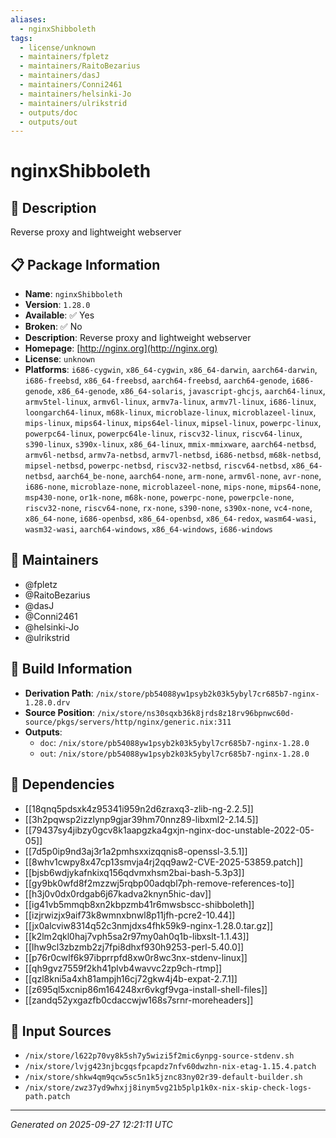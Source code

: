```yaml
---
aliases:
  - nginxShibboleth
tags:
  - license/unknown
  - maintainers/fpletz
  - maintainers/RaitoBezarius
  - maintainers/dasJ
  - maintainers/Conni2461
  - maintainers/helsinki-Jo
  - maintainers/ulrikstrid
  - outputs/doc
  - outputs/out
---
```


# nginxShibboleth

## 📝 Description

Reverse proxy and lightweight webserver

## 📋 Package Information

- **Name**: `nginxShibboleth`
- **Version**: `1.28.0`
- **Available**: ✅ Yes
- **Broken**: ✅ No
- **Description**: Reverse proxy and lightweight webserver
- **Homepage**: [http://nginx.org](http://nginx.org)
- **License**: `unknown`
- **Platforms**: `i686-cygwin`, `x86_64-cygwin`, `x86_64-darwin`, `aarch64-darwin`, `i686-freebsd`, `x86_64-freebsd`, `aarch64-freebsd`, `aarch64-genode`, `i686-genode`, `x86_64-genode`, `x86_64-solaris`, `javascript-ghcjs`, `aarch64-linux`, `armv5tel-linux`, `armv6l-linux`, `armv7a-linux`, `armv7l-linux`, `i686-linux`, `loongarch64-linux`, `m68k-linux`, `microblaze-linux`, `microblazeel-linux`, `mips-linux`, `mips64-linux`, `mips64el-linux`, `mipsel-linux`, `powerpc-linux`, `powerpc64-linux`, `powerpc64le-linux`, `riscv32-linux`, `riscv64-linux`, `s390-linux`, `s390x-linux`, `x86_64-linux`, `mmix-mmixware`, `aarch64-netbsd`, `armv6l-netbsd`, `armv7a-netbsd`, `armv7l-netbsd`, `i686-netbsd`, `m68k-netbsd`, `mipsel-netbsd`, `powerpc-netbsd`, `riscv32-netbsd`, `riscv64-netbsd`, `x86_64-netbsd`, `aarch64_be-none`, `aarch64-none`, `arm-none`, `armv6l-none`, `avr-none`, `i686-none`, `microblaze-none`, `microblazeel-none`, `mips-none`, `mips64-none`, `msp430-none`, `or1k-none`, `m68k-none`, `powerpc-none`, `powerpcle-none`, `riscv32-none`, `riscv64-none`, `rx-none`, `s390-none`, `s390x-none`, `vc4-none`, `x86_64-none`, `i686-openbsd`, `x86_64-openbsd`, `x86_64-redox`, `wasm64-wasi`, `wasm32-wasi`, `aarch64-windows`, `x86_64-windows`, `i686-windows`
## 👥 Maintainers

- @fpletz
- @RaitoBezarius
- @dasJ
- @Conni2461
- @helsinki-Jo
- @ulrikstrid


## 🔧 Build Information

- **Derivation Path**: `/nix/store/pb54088yw1psyb2k03k5ybyl7cr685b7-nginx-1.28.0.drv`
- **Source Position**: `/nix/store/ns30sqxb36k8jrds8z18rv96bpnwc60d-source/pkgs/servers/http/nginx/generic.nix:311`
- **Outputs**:
  - `doc`:  `/nix/store/pb54088yw1psyb2k03k5ybyl7cr685b7-nginx-1.28.0`
  - `out`:  `/nix/store/pb54088yw1psyb2k03k5ybyl7cr685b7-nginx-1.28.0`

## 🔗 Dependencies

- [[18qnq5pdsxk4z95341i959n2d6zraxq3-zlib-ng-2.2.5]]
- [[3h2pqwsp2izzlynp9gjar39hm70nnz89-libxml2-2.14.5]]
- [[79437sy4jibzy0gcv8k1aapgzka4gxjn-nginx-doc-unstable-2022-05-05]]
- [[7d5p0ip9nd3aj3r1a2pmhsxxizqqnis8-openssl-3.5.1]]
- [[8whv1cwpy8x47cp13smvja4rj2qq9aw2-CVE-2025-53859.patch]]
- [[bjsb6wdjykafnkixq156qdvmxhsm2bai-bash-5.3p3]]
- [[gy9bk0wfd8f2mzzwj5rqbp00adqbl7ph-remove-references-to]]
- [[h3j0v0dx0rdgab6j67kadva2knyn5hic-dav]]
- [[ig41vb5mmqb8xn2kbpzmb41r6mwsbscc-shibboleth]]
- [[izjrwizjx9aif73k8wmnxbnwl8p11jfh-pcre2-10.44]]
- [[jx0alcviw8314q52c3nmjdxs4fhk59k9-nginx-1.28.0.tar.gz]]
- [[k2lm2qkl0haj7vph5sa2r97my0ah0q1b-libxslt-1.1.43]]
- [[lhw9cl3zbzmb2zj7fpi8dhxf930h9253-perl-5.40.0]]
- [[p76r0cwlf6k97ibprrpfd8xw0r8wc3nx-stdenv-linux]]
- [[qh9gvz7559f2kh41plvb4wavvc2zp9ch-rtmp]]
- [[qzl8kni5a4xh81ampjh16cj72gkw4j4b-expat-2.7.1]]
- [[z695ql5xcnip86m164248xr6vkgf9vga-install-shell-files]]
- [[zandq52yxgazfb0cdaccwjw168s7srnr-moreheaders]]

## 📁 Input Sources

- `/nix/store/l622p70vy8k5sh7y5wizi5f2mic6ynpg-source-stdenv.sh`
- `/nix/store/lvjg423njbcgqsfpcapdz7nfv60dwzhn-nix-etag-1.15.4.patch`
- `/nix/store/shkw4qm9qcw5sc5n1k5jznc83ny02r39-default-builder.sh`
- `/nix/store/zwz37yd9whxjj8inym5vg21b5plp1k0x-nix-skip-check-logs-path.patch`

---
*Generated on 2025-09-27 12:21:11 UTC*
